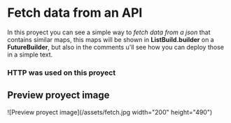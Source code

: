 # Fetch data from an API

In this proyect you can see a simple way to *fetch data from a json* that contains similar maps, this maps will be shown in **ListBuild.builder** on a **FutureBuilder**, but also  in the comments u'll see how you can deploy those in a simple text.
### HTTP was used on this proyect
## Preview proyect image 

![Preview proyect image](/assets/fetch.jpg width="200" height="490")

